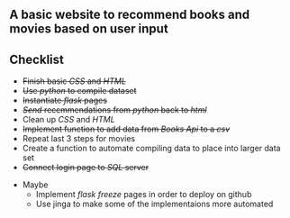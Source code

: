 ## A basic website to recommend books and movies based on user input

## Checklist
* ~~Finish basic _CSS_ and _HTML_~~
* ~~Use _python_ to compile dataset~~
* ~~Instantiate _flask_ pages~~
* ~~_Send_ reccmmendations from _python_ back to _html_~~
* Clean up _CSS_ and _HTML_
* ~~Implement function to add data from _Books Api_ to a _csv_~~
* Repeat last 3 steps for movies
* Create a function to automate compiling data to place into larger data set
* ~~Connect login page to _SQL_ server~~
- Maybe
    * Implement _flask freeze_ pages in order to deploy on github
    * Use jinga to make some of the implementaions more automated
